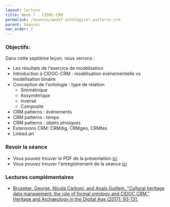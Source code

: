 ```yaml
---
layout: lecture
title: Week 7 - CIDOC-CRM
permalink: /seances/week7-ontological-patterns-crm
parent: Séances
nav_order: 7
---
```



### Objectifs:

Dans cette septième leçon, nous verrons :

- Les résultats de l'exercice de modélisation
- Introduction à CIDOC-CRM : modélisation événementielle vs modélisation binaire
- Conception de l'ontologie : type de relation
	- Simmétrique
	- Assymétrique
	- Inversé
	- Composite
- CRM patterns : événements
- CRM patterns : temps
- CRM patterns : objets phisiques
- Extensions CRM: CRMdig, CRMgeo, CRMtex
- Linked.art

### Revoir la séance

- Vous pouvez trouver le PDF de la présentation [ici](#)  
- Vous pouvez trouver l'enregistrement de la séance [ici](#)

### Lectures complémentaires

- [Bruseker, George, Nicola Carboni, and Anaïs Guillem. "Cultural heritage data management: the role of formal ontology and CIDOC CRM." Heritage and Archaeology in the Digital Age (2017): 93-131.](https://drive.switch.ch/index.php/s/V90sdPRbNLtktyj)







